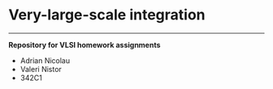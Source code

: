 Very-large-scale integration
=========
---
**Repository for VLSI homework assignments**

- Adrian Nicolau
- Valeri Nistor
- 342C1
